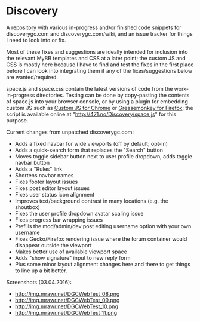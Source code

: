 # Discovery
A repository with various in-progress and/or finished code snippets for discoverygc.com and discoverygc.com/wiki, and an issue tracker for things I need to look into or fix.

Most of these fixes and suggestions are ideally intended for inclusion into the relevant MyBB templates and CSS at a later point; the custom JS and CSS is mostly here because I have to find and test the fixes in the first place before I can look into integrating them if any of the fixes/suggestions below are wanted/required.

space.js and space.css contain the latest versions of code from the work-in-progress directories. Testing can be done by copy-pasting the contents of space.js into your browser console, or by using a plugin for embedding custom JS such as [Custom JS for Chrome](https://chrome.google.com/webstore/detail/custom-javascript-for-web/poakhlngfciodnhlhhgnaaelnpjljija?hl=en) or [Greasemonkey for Firefox](https://addons.mozilla.org/en-US/firefox/addon/greasemonkey/); the script is available online at "http://471.no/Discovery/space.js" for this purpose.

Current changes from unpatched discoverygc.com:
- Adds a fixed navbar for wide viewports (off by default; opt-in)
- Adds a quick-search form that replaces the "Search" button
- Moves toggle sidebar button next to user profile dropdown, adds toggle navbar button
- Adds a "Rules" link
- Shortens navbar names
- Fixes footer layout issues
- Fixes post editor layout issues
- Fixes user status icon alignment
- Improves text/background contrast in many locations (e.g. the shoutbox)
- Fixes the user profile dropdown avatar scaling issue
- Fixes progress bar wrapping issues
- Prefills the mod/admin/dev post editing username option with your own username
- Fixes Gecko/Firefox rendering issue where the forum container would disappear outside the viewport
- Makes better use of available viewport space
- Adds "show signature" input to new reply form
- Plus some minor layout alignment changes here and there to get things to line up a bit better.

Screenshots (03.04.2016):
- http://img.mrawr.net/DGCWebTest_08.png
- http://img.mrawr.net/DGCWebTest_09.png
- http://img.mrawr.net/DGCWebTest_10.png
- http://img.mrawr.net/DGCWebTest_11.png
